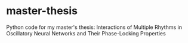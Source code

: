 # master-thesis
Python code for my master's thesis: Interactions of Multiple Rhythms in Oscillatory Neural Networks and Their Phase-Locking Properties
